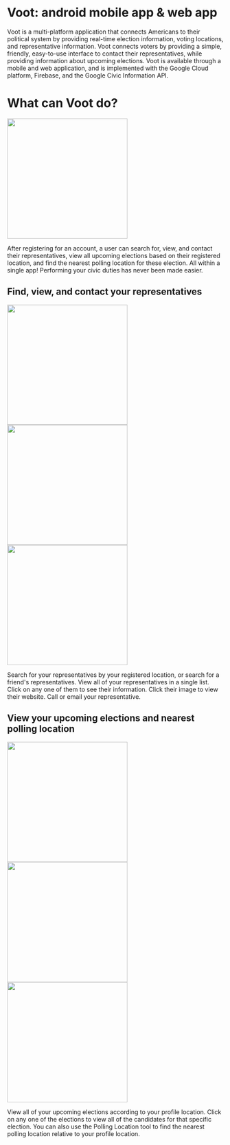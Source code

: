 # Voot: android mobile app & web app

<p>Voot is a multi-platform application that connects Americans to their political system by providing real-time election information, voting locations, and representative information. Voot connects voters by providing a simple, friendly, easy-to-use interface to contact their representatives, while providing information about upcoming elections. Voot is available through a mobile and web application, and is implemented with the Google Cloud platform, Firebase, and the Google Civic Information API.</p>

# What can Voot do?

<div>
  <img src="https://i.imgur.com/uziylpC.jpg" width="280"/>
  <p>After registering for an account, a user can search for, view, and contact their representatives, view all upcoming elections based on their registered location, and find the nearest polling location for these election. All within a single app! Performing your civic duties has never been made easier.</p>
</div>

## Find, view, and contact your representatives

<div>
  <img src="https://i.imgur.com/ZLWA9ip.jpg" width="280" style="float:left;" />
  <img src="https://i.imgur.com/YJjKubm.jpg" width="280"/>
  <img src="https://i.imgur.com/egJMxQR.jpg" width="280"/>
  <p>Search for your representatives by your registered location, or search for a friend's representatives. View all of your representatives in a single list. Click on any one of them to see their information. Click their image to view their website. Call or email your representative.</p>
</div>

## View your upcoming elections and nearest polling location

<div>
  <img src="https://i.imgur.com/Vi88cT3.jpg" width="280" style="float:left;"/>
  <img src="https://i.imgur.com/ACeGy0v.jpg" width="280"/>
  <img src="https://i.imgur.com/JZPapIx.jpg" width="280"/>
  <p>View all of your upcoming elections according to your profile location. Click on any one of the elections to view all of the candidates for that specific election. You can also use the Polling Location tool to find the nearest polling location relative to your profile location.</p>
</div>
